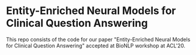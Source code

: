 # Entity-Enriched Neural Models for Clinical Question Answering

This repo consists of the code for our paper "Entity-Enriched Neural Models for Clinical Question Answering" accepted at BioNLP workshop at ACL'20.
